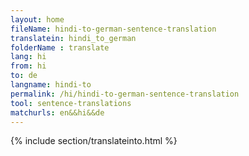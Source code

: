 ```yaml
---
layout: home
fileName: hindi-to-german-sentence-translation
translatein: hindi_to_german
folderName : translate
lang: hi
from: hi
to: de
langname: hindi-to
permalink: /hi/hindi-to-german-sentence-translation
tool: sentence-translations
matchurls: en&&hi&&de
---
```

{% include section/translateinto.html %}
